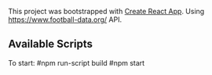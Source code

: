 This project was bootstrapped with [Create React App](https://github.com/facebook/create-react-app).
Using https://www.football-data.org/ API.

## Available Scripts

To start: 
#npm run-script build 
#npm start
